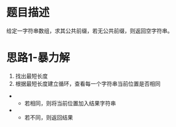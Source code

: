 # 题目描述
给定一字符串数组，求其公共前缀，若无公共前缀，则返回空字符串。
# 思路1-暴力解
1. 找出最短长度
2. 根据最短长度建立循环，查看每一个字符串当前位置是否相同
- - 若相同，则将当前位置加入结果字符串
- - 若不同，则返回结果